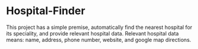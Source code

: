 # Hospital-Finder

This project has a simple premise, automatically find the nearest hospital for its speciality, and provide relevant hospital data. Relevant hospital data means: name, address, phone number, website, and google map directions.
